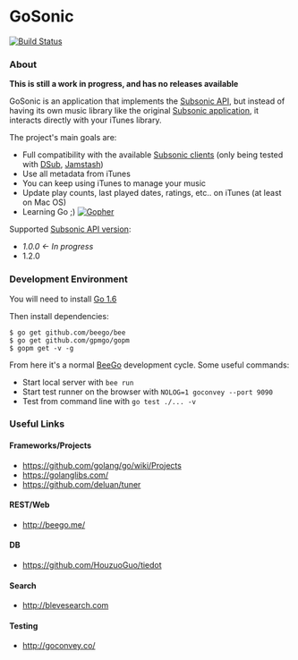 GoSonic
=======

[![Build Status](https://travis-ci.org/deluan/gosonic.svg?branch=master)](https://travis-ci.org/deluan/gosonic)

### About

__This is still a work in progress, and has no releases available__

GoSonic is an application that implements the [Subsonic API](http://www.subsonic.org/pages/api.jsp), but instead of
having its own music library like the original [Subsonic application](http://www.subsonic.org), it interacts directly
with your iTunes library.

The project's main goals are:

* Full compatibility with the available [Subsonic clients](http://www.subsonic.org/pages/apps.jsp)
  (only being tested with
    [DSub](http://www.subsonic.org/pages/apps.jsp#dsub),
    [Jamstash](http://www.subsonic.org/pages/apps.jsp#jamstash))
* Use all metadata from iTunes
* You can keep using iTunes to manage your music
* Update play counts, last played dates, ratings, etc..  on iTunes (at least on Mac OS)
* Learning Go ;) [![Gopher](https://blog.golang.org/favicon.ico)](https://golang.org)

Supported [Subsonic API version](http://www.subsonic.org/pages/api.jsp#versions):

* _1.0.0 &larr; In progress_
* 1.2.0

### Development Environment

You will need to install [Go 1.6](https://golang.org/dl/)
    
Then install dependencies:
```
$ go get github.com/beego/bee   
$ go get github.com/gpmgo/gopm
$ gopm get -v -g
```  

From here it's a normal [BeeGo](http://beego.me) development cycle. Some useful commands: 

* Start local server with `bee run`
* Start test runner on the browser with `NOLOG=1 goconvey --port 9090` 
* Test from command line with `go test ./... -v`


### Useful Links

#### Frameworks/Projects
* https://github.com/golang/go/wiki/Projects
* https://golanglibs.com/
* https://github.com/deluan/tuner

#### REST/Web
* http://beego.me/

#### DB
* https://github.com/HouzuoGuo/tiedot

#### Search
* http://blevesearch.com

#### Testing
* http://goconvey.co/
